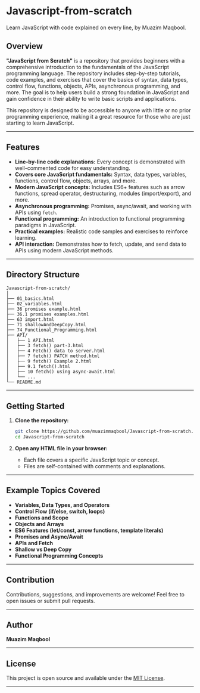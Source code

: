 # Javascript-from-scratch

Learn JavaScript with code explained on every line, by Muazim Maqbool.

## Overview

**"JavaScript from Scratch"** is a repository that provides beginners with a comprehensive introduction to the fundamentals of the JavaScript programming language. The repository includes step-by-step tutorials, code examples, and exercises that cover the basics of syntax, data types, control flow, functions, objects, APIs, asynchronous programming, and more. The goal is to help users build a strong foundation in JavaScript and gain confidence in their ability to write basic scripts and applications.

This repository is designed to be accessible to anyone with little or no prior programming experience, making it a great resource for those who are just starting to learn JavaScript.

---

## Features

- **Line-by-line code explanations:** Every concept is demonstrated with well-commented code for easy understanding.
- **Covers core JavaScript fundamentals:** Syntax, data types, variables, functions, control flow, objects, arrays, and more.
- **Modern JavaScript concepts:** Includes ES6+ features such as arrow functions, spread operator, destructuring, modules (import/export), and more.
- **Asynchronous programming:** Promises, async/await, and working with APIs using `fetch`.
- **Functional programming:** An introduction to functional programming paradigms in JavaScript.
- **Practical examples:** Realistic code samples and exercises to reinforce learning.
- **API interaction:** Demonstrates how to fetch, update, and send data to APIs using modern JavaScript methods.

---

## Directory Structure

```
Javascript-from-scratch/
│
├── 01_basics.html
├── 02_variables.html
├── 36 promises example.html
├── 36.1 promises examples.html
├── 63 import.html
├── 71 shallowAndDeepCopy.html
├── 74_Functional_Programming.html
├── API/
│   ├── 1 API.html
│   ├── 3 fetch() part-3.html
│   ├── 4 Fetch() data to server.html
│   ├── 7 fetch() PATCH method.html
│   ├── 9 fetch() Example 2.html
│   ├── 9.1 fetch().html
│   ├── 10 fetch() using async-await.html
│   └── ...
└── README.md
```

---

## Getting Started

1. **Clone the repository:**

   ```bash
   git clone https://github.com/muazimmaqbool/Javascript-from-scratch.git
   cd Javascript-from-scratch
   ```

2. **Open any HTML file in your browser:**
   - Each file covers a specific JavaScript topic or concept.
   - Files are self-contained with comments and explanations.

---

## Example Topics Covered

- **Variables, Data Types, and Operators**
- **Control Flow (if/else, switch, loops)**
- **Functions and Scope**
- **Objects and Arrays**
- **ES6 Features (let/const, arrow functions, template literals)**
- **Promises and Async/Await**
- **APIs and Fetch**
- **Shallow vs Deep Copy**
- **Functional Programming Concepts**

---

## Contribution

Contributions, suggestions, and improvements are welcome! Feel free to open issues or submit pull requests.

---

## Author

**Muazim Maqbool**

---

## License

This project is open source and available under the [MIT License](LICENSE).

---